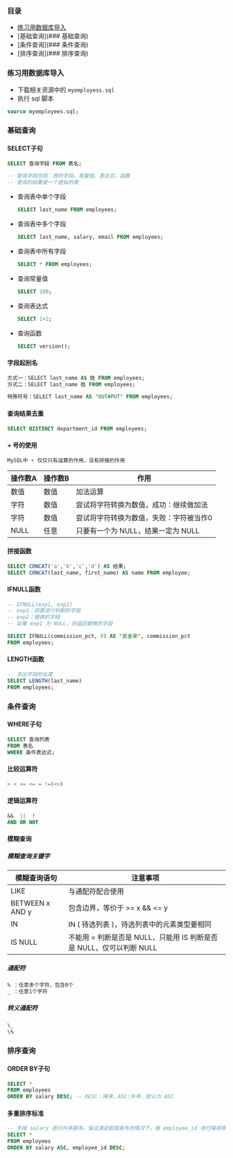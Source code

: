 ### 目录

* [练习用数据库导入](###练习用数据库导入)
* [基础查询](### 基础查询)
* [条件查询](### 条件查询)
* [排序查询](### 排序查询)

### 练习用数据库导入

* 下载相关资源中的 `myemployess.sql`
* 执行 sql 脚本

```sql
source myemployees.sql;
```

### 基础查询

#### SELECT子句

```sql
SELECT 查询字段 FROM 表名;

-- 查询字段包括：表的字段，常量值，表达式，函数
-- 查询的结果是一个虚拟的表
```

* 查询表中单个字段

  ```sql
  SELECT last_name FROM employees;
  ```

* 查询表中多个字段

  ```sql
  SELECT last_name, salary, email FROM employees;
  ```

* 查询表中所有字段

  ```sql
  SELECT * FROM employees;
  ```

* 查询常量值

  ```sql
  SELECT 100;
  ```

* 查询表达式

  ```sql
  SELECT 1+2;
  ```

* 查询函数

  ```sql
  SELECT version();
  ```

#### 字段起别名

```sql
方式一：SELECT last_name AS 姓 FROM employees;
方式二：SELECT last_name 姓 FROM employees;

特殊符号：SELECT last_name AS "OUT#PUT" FROM employees;
```

#### 查询结果去重

```sql
SELECT DISTINCT department_id FROM employees;
```

#### + 号的使用

```sql
MySQL中 + 仅仅只有运算的作用，没有拼接的作用
```

| 操作数A | 操作数B | 作用                                    |
| ------- | ------- | --------------------------------------- |
| 数值    | 数值    | 加法运算                                |
| 字符    | 数值    | 尝试将字符转换为数值，成功：继续做加法  |
| 字符    | 数值    | 尝试将字符转换为数值，失败：字符被当作0 |
| NULL    | 任意    | 只要有一个为 NULL，结果一定为 NULL      |

#### 拼接函数

```sql
SELECT CONCAT('a','b','c','d') AS 结果;
SELECT CONCAT(last_name, first_name) AS name FROM employee;
```

#### IFNULL函数

```sql
-- IFNULL(exp1, exp2)
-- exp1：将要进行判断的字段
-- exp2：替换的字段
-- 如果 exp1 为 NULL，则返回替换的字段

SELECT IFNULL(commission_pct, 0) AS "奖金率", commission_pct
FROM employees;
```

#### LENGTH函数

```sql
-- 求出字段的长度
SELECT LENGTH(last_name)
FROM employees;
```



### 条件查询

#### WHERE子句

```sql
SELECT 查询列表 
FROM 表名
WHERE 条件表达式;
```

#### 比较运算符

```sql
> < >= <= = !=(<>) 
```

#### 逻辑运算符

```sql
&&  ||  !
AND OR NOT
```

#### 模糊查询

##### 模糊查询关键字

| 模糊查询语句      | 注意事项                                                     |
| ----------------- | ------------------------------------------------------------ |
| LIKE              | 与通配符配合使用                                             |
| BETWEEN  x  AND y | 包含边界，等价于 >= x && <= y                                |
| IN                | IN ( 待选列表 )，待选列表中的元素类型要相同                  |
| IS NULL           | 不能用 = 判断是否是 NULL，只能用 IS 判断是否是 NULL，仅可以判断 NULL |

##### 通配符

```sql
% ：任意多个字符，包含0个
_ ：任意1个字符
```

##### 转义通配符

```sql
\_
\%
```



### 排序查询

#### ORDER BY子句

```sql
SELECT *
FROM employees
ORDER BY salary DESC; -- DESC：降序，ASC:升序，默认为 ASC
```

#### 多重排序标准

```sql
-- 先按 salary 进行升序排序，保证满足前提条件的情况下，按 employee_id 进行降序排序
SELECT *
FROM employees
ORDER BY salary ASC, employee_id DESC;
```

